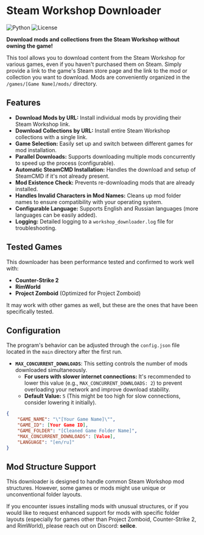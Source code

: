 # Steam Workshop Downloader

![Python](https://img.shields.io/badge/Python-3.7+-blue.svg?style=flat-square&logo=python&logoColor=white)
![License](https://img.shields.io/badge/License-MIT-yellow.svg?style=flat-square)

**Download mods and collections from the Steam Workshop without owning the game!**

This tool allows you to download content from the Steam Workshop for various games, even if you haven't purchased them on Steam.  Simply provide a link to the game's Steam store page and the link to the mod or collection you want to download. Mods are conveniently organized in the `/games/[Game Name]/mods/` directory.

## Features

*   **Download Mods by URL:** Install individual mods by providing their Steam Workshop link.
*   **Download Collections by URL:** Install entire Steam Workshop collections with a single link.
*   **Game Selection:** Easily set up and switch between different games for mod installation.
*   **Parallel Downloads:** Supports downloading multiple mods concurrently to speed up the process (configurable).
*   **Automatic SteamCMD Installation:** Handles the download and setup of SteamCMD if it's not already present.
*   **Mod Existence Check:** Prevents re-downloading mods that are already installed.
*   **Handles Invalid Characters in Mod Names:** Cleans up mod folder names to ensure compatibility with your operating system.
*   **Configurable Language:** Supports English and Russian languages (more languages can be easily added).
*   **Logging:** Detailed logging to a `workshop_downloader.log` file for troubleshooting.

## Tested Games

This downloader has been performance tested and confirmed to work well with:

*   **Counter-Strike 2**
*   **RimWorld**
*   **Project Zomboid** (Optimized for Project Zomboid)

It may work with other games as well, but these are the ones that have been specifically tested.

## Configuration

The program's behavior can be adjusted through the `config.json` file located in the `main` directory after the first run.

*   **`MAX_CONCURRENT_DOWNLOADS`**:  This setting controls the number of mods downloaded simultaneously.
    *   **For users with slower internet connections:**  It's recommended to lower this value (e.g., `MAX_CONCURRENT_DOWNLOADS: 2`) to prevent overloading your network and improve download stability.
    *   **Default Value:** `5` (This might be too high for slow connections, consider lowering it initially).

```json
{
    "GAME_NAME": "\"[Your Game Name]\"",
    "GAME_ID": [Your Game ID],
    "GAME_FOLDER": "[Cleaned Game Folder Name]",
    "MAX_CONCURRENT_DOWNLOADS": [Value],
    "LANGUAGE": "[en/ru]"
}
```

## Mod Structure Support

This downloader is designed to handle common Steam Workshop mod structures. However, some games or mods might use unique or unconventional folder layouts.

If you encounter issues installing mods with unusual structures, or if you would like to request enhanced support for mods with specific folder layouts (especially for games other than Project Zomboid, Counter-Strike 2, and RimWorld), please reach out on Discord: **seilce**.
